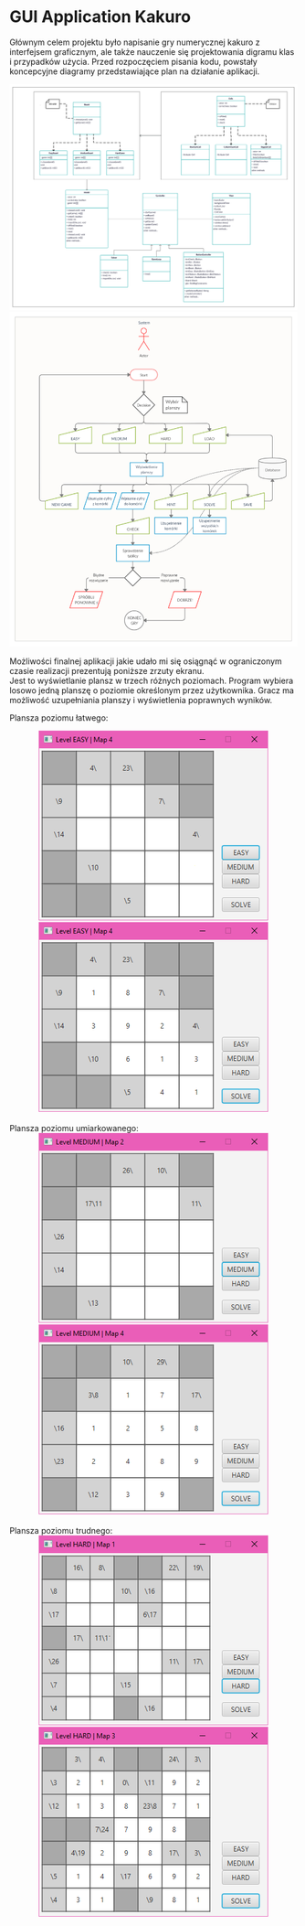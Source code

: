 # GUI Application Kakuro
Głównym celem projektu było napisanie gry numerycznej kakuro z interfejsem graficznym, ale także nauczenie się projektowania digramu klas i przypadków użycia.
Przed rozpoczęciem pisania kodu, powstały koncepcyjne diagramy przedstawiające plan na działanie aplikacji.

<img src="https://github.com/BartoszDorobek/GUI_Application_Kakuro/blob/master/reports/class_diagram.png?raw=true" width="800px" height="auto">
<img src="https://github.com/BartoszDorobek/GUI_Application_Kakuro/blob/master/reports/use_case_diagram.jpg?raw=true" width="800px" height="auto">

Możliwości finalnej aplikacji jakie udało mi się osiągnąć w ograniczonym czasie realizacji prezentują poniższe zrzuty ekranu.<br>
Jest to wyświetlanie plansz w trzech różnych poziomach. Program wybiera losowo jedną planszę o poziomie określonym przez użytkownika.
Gracz ma możliwość uzupełniania planszy i wyświetlenia poprawnych wyników.<br>

Plansza poziomu łatwego:
<div style="text-align:center"><img src="https://github.com/BartoszDorobek/GUI_Application_Kakuro/blob/master/reports/easy_unsolved.png?raw=true" alt="lewy" /> 
<img src="https://github.com/BartoszDorobek/GUI_Application_Kakuro/blob/master/reports/easy_solved.png?raw=true" alt="prawy" /></div><br>
Plansza poziomu umiarkowanego:
<div style="text-align:center"><img src="https://github.com/BartoszDorobek/GUI_Application_Kakuro/blob/master/reports/medium_unsolved.png?raw=true" alt="lewy" /> 
<img src="https://github.com/BartoszDorobek/GUI_Application_Kakuro/blob/master/reports/medium_solved.png?raw=true" alt="prawy" /></div><br>
Plansza poziomu trudnego:
<div style="text-align:center"><img src="https://github.com/BartoszDorobek/GUI_Application_Kakuro/blob/master/reports/hard_unsolved.png?raw=true" alt="lewy" /> 
<img src="https://github.com/BartoszDorobek/GUI_Application_Kakuro/blob/master/reports/hard_solved.png?raw=true" alt="prawy" /></div>
